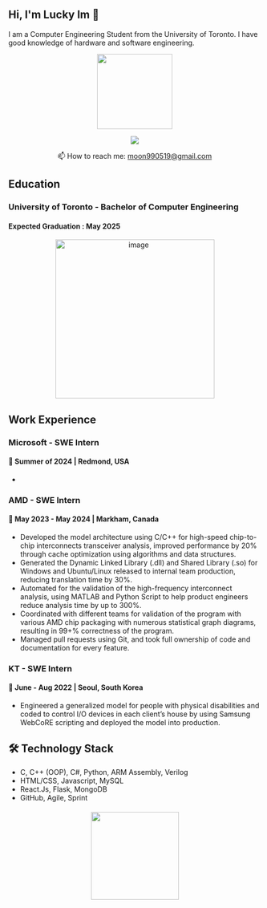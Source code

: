 ## Hi, I'm Lucky Im 👋

<!--
**luckyim0519/luckyim0519** is a ✨ _special_ ✨ repository because its `README.md` (this file) appears on your GitHub profile.

Here are some ideas to get you started:

- 🔭 I’m currently working on ...
- 🌱 I’m currently learning ...
- 👯 I’m looking to collaborate on ...
- 🤔 I’m looking for help with ...
- 💬 Ask me about ...
- 📫 How to reach me: ...
- 😄 Pronouns: ...
- ⚡ Fun fact: ...
-->

I am a Computer Engineering Student from the University of Toronto. I have good knowledge of hardware and software engineering. 

<p align='center'>
   <a href="https://github.com/luckyim0519/github-readme-stats"><img height=150
                                                                  src="https://github-readme-stats.vercel.app/api/top-langs/?username=luckyim0519&layout=compact"/></a>
</p>

<p align='center'>
   <a href="https://www.linkedin.com/in/luckyim0519/">
       <img src="https://img.shields.io/badge/linkedin-%230077B5.svg?&style=for-the-badge&logo=linkedin&logoColor=white"/>
   </a>
</p>
<p align='center'>
   📫 How to reach me: <a href='mailto:moon990519@gmail.com'>moon990519@gmail.com</a>
</p>

## Education
### University of Toronto - Bachelor of Computer Engineering
#### Expected Graduation : May 2025

<p align="center">
  <img width="317" alt="image" src="https://github.com/luckyim0519/luckyim0519/assets/84313518/6db49e0e-2b8b-4881-8af4-df9865784be8">
</p>



## Work Experience
### Microsoft - SWE Intern 
#### :seedling: Summer of 2024 | Redmond, USA
*   

### AMD - SWE Intern
#### :seedling: May 2023 - May 2024 | Markham, Canada
*   Developed the model architecture using C/C++ for high-speed chip-to-chip interconnects transceiver analysis,
improved performance by 20% through cache optimization using algorithms and data structures.
*   Generated the Dynamic Linked Library (.dll) and Shared Library (.so) for Windows and Ubuntu/Linux
released to internal team production, reducing translation time by 30%.
*   Automated for the validation of the high-frequency interconnect analysis, using MATLAB and Python Script
to help product engineers reduce analysis time by up to 300%.
*    Coordinated with different teams for validation of the program with various AMD chip packaging with numerous statistical graph diagrams, resulting in 99+\% correctness of the program.
*    Managed pull requests using Git, and took full ownership of code and documentation for every feature.

### KT - SWE Intern
#### :seedling: June - Aug 2022 | Seoul, South Korea
*   Engineered a generalized model for people with physical disabilities and coded to control I/O devices in each client’s house by using Samsung WebCoRE scripting and deployed the model into production.

## 🛠 Technology Stack
*   C,  C++ (OOP),  C#,  Python,  ARM Assembly,  Verilog
*   HTML/CSS,  Javascript,  MySQL
*   React.Js,  Flask,  MongoDB
*   GitHub, Agile, Sprint



<div align="center" style="margin: 20px 0">
   <a href="https://github.com/luckyim0519/github-profile-views-counter">
       <img width="175px" src="https://komarev.com/ghpvc/?username=luckyim0519&color=DE002D">
   </a>
</div>

